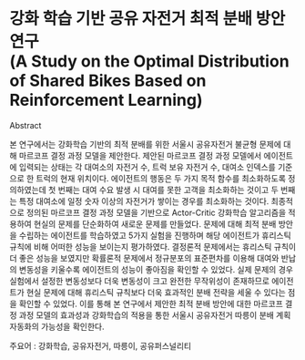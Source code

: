 강화 학습 기반 공유 자전거 최적 분배 방안 연구  
(A Study on the Optimal Distribution of Shared Bikes Based on Reinforcement Learning)
===========================================================================================

Abstract

본 연구에서는 강화학습 기반의 최적 분배를 위한 서울시 공유자전거 불균형 문제에 대해 마르코프 결정 과정 모델을 제안한다. 제안된 마르코프 결정 과정 모델에서 에이전트에 입력되는 상태는 각 대여소의 자전거 수, 트럭 보유 자전거 수, 대여소 인덱스를 기준으로 한 트럭의 현재 위치이다. 에이전트의 행동은 두 가지 목적 함수를 최소화하도록 정의하였는데 첫 번째는 대여 수요 발생 시 대여를 못한 고객을 최소화하는 것이고 두 번째는 특정 대여소에 일정 숫자 이상의 자전거가 쌓이는 경우를 최소화하는 것이다. 
 최종적으로 정의된 마르코프 결정 과정 모델을 기반으로 Actor-Critic 강화학습 알고리즘을 적용하여 현실의 문제를 단순화하여 새로운 문제를 만들었다. 문제에 대해 최적 분배 방안을 수립하는 에이전트를 학습하였고 5가지 실험을 진행하며 해당 에이전트가 휴리스틱 규칙에 비해 어떠한 성능을 보이는지 평가하였다. 결정론적 문제에서는 휴리스틱 규칙이 더 좋은 성능을 보였지만 확률론적 문제에서 정규분포의 표준편차를 이용해 대여와 반납의 변동성을 키울수록 에이전트의 성능이 좋아짐을 확인할 수 있었다. 실제 문제의 경우 실험에서 설정한 변동성보다 더욱 변동성이 크고 완전한 무작위성이 존재하므로 에이전트가 현실 문제에 대해 휴리스틱 규칙보다 더욱 효과적인 분배 전략을 세울 수 있다는 점을 확인할 수 있었다. 이를 통해 본 연구에서 제안한 최적 분배 방안에 대한 마르코프 결정 과정 모델의 효과성과 강화학습의 적용을 통한 서울시 공유자전거 따릉이 분배 계획 자동화의 가능성을 확인한다.

주요어 : 강화학습, 공유자전거, 따릉이, 공유퍼스널리티
